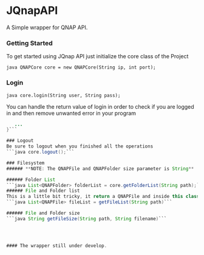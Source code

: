# JQnapAPI
A Simple wrapper for QNAP API.


### Getting Started
To get started using JQnap API just initialize the core class of the Project
 
```java QNAPCore core = new QNAPCore(String ip, int port);```

### Login
```java core.login(String user, String pass);```

You can handle the return value of login in order to check if you are logged in and then remove unwanted error in your program

```java if(core.login(String user, String pass)){
   ...
}```

### Logout
Be sure to logout when you finished all the operations
```java core.logout();```

### Filesystem
###### **NOTE: The QNAPFile and QNAPFolder size parameter is String**

###### Folder List
```java List<QNAPFolder> folderList = core.getFolderList(String path);```
###### File and Folder list
This is a little bit tricky, it return a QNAPFile and inside this class is defined a parameter isFolder that identifies if is a folder or not
```java List<QNAPFile> fileList = getFileList(String path)```

###### File and Folder size
```java String getFileSize(String path, String filename)```




#### The wrapper still under develop. 
